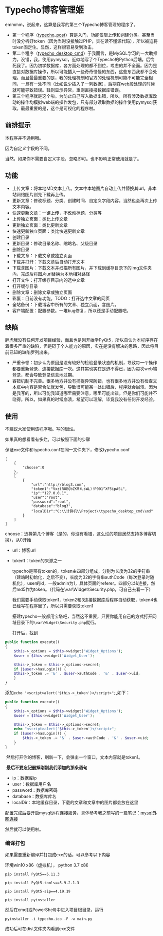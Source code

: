 # Typecho博客管理姬

emmmm，说起来，这算是我写的第三个Typecho博客管理的程序了。

* 第一个程序（[typecho_post](https://github.com/iyzyi/typecho_post)）算是入门，功能仅限上传和创建分类。甚至当时没分析好token（因为当时没接触过PHP，实在读不懂源代码），所以被迫将token固定住。显然，这样很容易受到攻击。
* 第二个程序（[typecho_desktop_cmd](https://github.com/iyzyi/typecho_desktop_cmd)）于我而言，是MySQL学习的一大助推力。没错，我，使用pymysql，近似地写了个Typecho的Python后端。后悔死我了。因为初学数据库，各方面处理的都不到位，考虑的并不全面。因为是直接对数据库操作，所以可能插入一些奇奇怪怪的东西，这些东西我都不会处理。而且最最重要的是，我的处理机制和官方的处理机制可能不可能完全相同，一旦有一处不同（比如说少插入了一列数据），后期在web段处理的时候就可能导致错误。轻则显示异常，重则直接报数据库错误。
* 第三个程序就是这个啦。为防止自己写入数据出错，所以，所有涉及数据库改动的操作均模拟web端的操作发包，只有部分读取数据的操作使用pymysql获取。最最重要的是，这个是可视化的程序啦。

## 前排提示

本程序并不通用哦。

因为自定义字段的不同。

当然，如果你不需要自定义字段，忽略即可。也不影响正常使用就是了。

## 功能

* 上传文章：将本地MD文本上传。文本中本地图片自动上传并替换其url，非本站网络图片则先下载再上传。
* 更新文章：修改标题、分类、创建时间、自定义字段内容。当然也会再次上传文本内容。
* 快速更新文章：一键上传，不改动标题、分类等
* 上传独立页面：类比上传文章
* 更新独立页面：类比更新文章
* 快速更新独立页面：类比快速更新文章
* 创建目录
* 更新目录：修改目录名称、缩略名、父级目录
* 删除目录
* 下载文章：下载文章或独立页面
* 下载并打开：下载文章后自动打开文本
* 下载含图片：下载文本并扫描所有图片，并下载到缓存目录下的img文件夹内，完成后将图片url替换为本地相对路径
* 打开文件：打开缓存目录内的选中文章
* 打开缓存目录
* 删除文章：删除文章或独立页面
* 彩蛋：目前没有功能。TODO：打开选中文章的网页
* 全站备份：下载博客中所有的文章、独立页面，含图片。
* 客户端配置：配置参数。一堆bug修复，所以还是手动配置吧。

## 缺陷

胖虎我没有任何开发项目经验，而且也是刚开始学PyQt5，所以自认为本程序存在着很多严重的缺陷，但是碍于个人能力的原因，实在是没有解决的思路，因此将目前已知的缺陷罗列出来。

* 严重卡顿：初步认为原因是没有较好的检验登录状态的机制，导致每一个操作都要重新登录、连接数据库一次。这其实也实在是迫不得已，因为每次web端登录，都会导致登录信息地过期。
* 容错机制不完善。很多地方并没有捕捉异常防错，也有很多地方并没有检查文本框中内容是否合法就发包，导致很可能某一处出错后，程序就会崩溃。因为是我写的，所以可能我知道哪里需要注意，哪里可能出错。但是你们可能并不晓得。所以，如果真的时常崩溃，希望可以理解，毕竟我没有任何开发经验。

## 使用

不建议大家使用该程序哦。写的很烂。

如果真的想看看有多烂，可以按照下面的步骤

保证exe文件和typecho.conf在同一文件夹下，修改typecho.conf

```
[
    {
        "choose":0
    },
    [
        {
            "url":"http://blog3.com",
            "token1":"Vxz(ROBQbZKM)LsWL)!P001^XF5ipASL",
            "ip":"127.0.0.1",
            "user":"root",
            "password":"root",
            "database":"blog3",
            "localDir":"C:\\计算机\\Project\\typecho_desktop_cmd\\md"
        }
    ]
]
```

choose：选择第几个博客（是的，你没有看错，这么烂的项目居然支持多博客切换），从0开始

* url：博客url

* token1：token的来源之一

  typecho是带有token的，token由四部分组成，分别为长度为32的字符串（建站时初始化，之后不变），长度为32的字符串authCode（每次登录时随机化），user的id，一般admin为1，具体页面的referer。四部分以&连接，然后md5作为token。（代码在\var\Widget\Security.php，可自己去看一下）

  我们需要手动获取token1，token2和3连接数据库后程序自动获取，token4也已经写在程序里了，所以只需要获取token1

  搭建typecho一般都用宝塔吧，当然这不重要，只要你能用自己的方式打开网址目录下的`\var\Widget\Security.php`就行。

  打开后，找到

```php
public function execute()
{
    $this->_options = $this->widget('Widget_Options');
    $user = $this->widget('Widget_User');

    $this->_token = $this->_options->secret;
    if ($user->hasLogin()) {
    $this->_token .= '&' . $user->authCode . '&' . $user->uid;
    }
}
```

​	添加`echo "<script>alert('$this->_token')</script>";`,如下：

```php
public function execute()
{
    $this->_options = $this->widget('Widget_Options');
    $user = $this->widget('Widget_User');

    $this->_token = $this->_options->secret;
    echo "<script>alert('$this->_token')</script>";
    if ($user->hasLogin()) {
    	$this->_token .= '&' . $user->authCode . '&' . $user->uid;
    }
}
```

​	然后打开你的博客，刷新一下，会弹出一个窗口，文本内容就是token1。

​	**最后不要忘记删掉刚刚我们添加的那条语句**

* ip：数据库ip
* user：数据库用户名
* password：数据库密码
* database：数据库库名
* localDir：本地缓存目录，下载的文章和文章中的图片都会放在这里

配置完成后要开启mysql远程连接服务，具体参考我之前写的一篇笔记：[mysql外网连接](http://iyzyi.com/index.php/archives/82/)

然后就可以使用啦。

### 编译打包

如果需要重新编译并打包成exe的话，可以参考以下内容

环境win10 x86（虚拟机）， python 3.7 x86

`pip install PyQt5==5.11.3`

`pip install PyQt5-tools==5.9.2.1.3`

`pip install PyQt5-sip==4.19.19`

`pip install pyinstaller`

然后在cmd(或PowerShell)中进入项目根目录，运行

`pyinstaller -i typecho.ico -F -w main.py`

成功后可在dist文件夹内看到exe文件 



